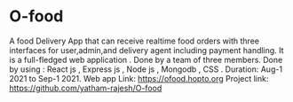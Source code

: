 # O-food

 A food Delivery App that can receive realtime food orders with three interfaces for user,admin,and delivery agent including payment handling. It is a full-fledged web application .
Done by a team of three members.
Done by using : React js , Express js , Node js , Mongodb ,  CSS .
Duration: Aug-1 2021 to Sep-1 2021. 
Web app Link: https://ofood.hopto.org
Project link: https://github.com/yatham-rajesh/O-food
